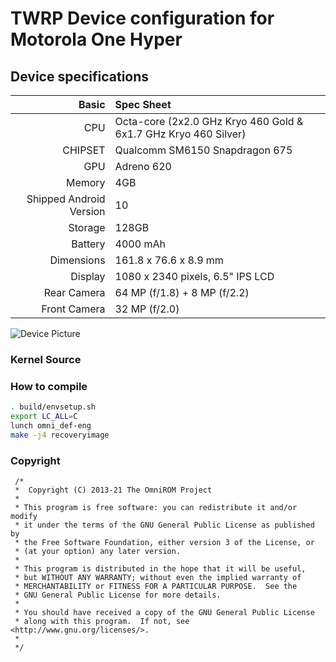 # TWRP Device configuration for Motorola One Hyper

## Device specifications

Basic   | Spec Sheet
-------:|:-------------------------
CPU     | Octa-core (2x2.0 GHz Kryo 460 Gold & 6x1.7 GHz Kryo 460 Silver)
CHIPSET | Qualcomm SM6150 Snapdragon 675
GPU     | Adreno 620
Memory  | 4GB
Shipped Android Version | 10
Storage | 128GB
Battery | 4000 mAh
Dimensions | 161.8 x 76.6 x 8.9 mm
Display | 1080 x 2340 pixels, 6.5" IPS LCD
Rear Camera  | 64 MP (f/1.8) + 8 MP (f/2.2)
Front Camera | 32 MP (f/2.0)

![Device Picture](https://fdn2.gsmarena.com/vv/pics/motorola/motorola-one-hyper-4.jpg)

### Kernel Source



### How to compile

```sh
. build/envsetup.sh
export LC_ALL=C
lunch omni_def-eng
make -j4 recoveryimage
```

### Copyright
 ```
  /*
  *  Copyright (C) 2013-21 The OmniROM Project
  *
  * This program is free software: you can redistribute it and/or modify
  * it under the terms of the GNU General Public License as published by
  * the Free Software Foundation, either version 3 of the License, or
  * (at your option) any later version.
  *
  * This program is distributed in the hope that it will be useful,
  * but WITHOUT ANY WARRANTY; without even the implied warranty of
  * MERCHANTABILITY or FITNESS FOR A PARTICULAR PURPOSE.  See the
  * GNU General Public License for more details.
  *
  * You should have received a copy of the GNU General Public License
  * along with this program.  If not, see <http://www.gnu.org/licenses/>.
  *
  */
  ```
